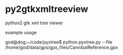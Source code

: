 # py2gtkxmltreeview
python2 gtk xml tree viewer

example usage

god@dog:~/code/pyxtree$ python pyxtree.py --file /home/god/data/gps/gpx_files/CannibalReference.gpx
